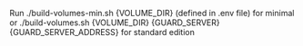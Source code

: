 Run ./build-volumes-min.sh {VOLUME_DIR} (defined in .env file) for minimal or ./build-volumes.sh {VOLUME_DIR} {GUARD_SERVER} {GUARD_SERVER_ADDRESS} for standard edition  
